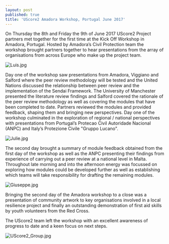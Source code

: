 ```yaml
---
layout: post
published: true
title: 'UScore2 Amadora Workshop, Portugal June 2017'
---
```

On Thursday the 8th and Friday the 9th of June 2017 UScore2 Project partners met together for the first time at the Kick Off Workshop in Amadora, Portugal. Hosted by Amadora’s Civil Protection team the workshop brought partners together to hear presentations from the array of organisations from across Europe who make up the project team.

![Luis.jpg]({{site.baseurl}}/media/Luis.jpg)

Day one of the workshop saw presentations from Amadora, Viggiano and Salford where the peer review methodology will be tested and the United Nations discussed the relationship between peer review and the implementation of the Sendai Framework. The University of Manchester presented the literature review findings and Salford covered the rationale of the peer review methodology as well as covering the modules that have been completed to date. Partners reviewed the modules and provided feedback, shaping them and bringing new perspectives. Day one of the workshop culminated in the exploration of regional / national perspectives with presentations from Portugal’s Protecao Civil Autoridade Nacional (ANPC) and Italy’s Protezione Civile "Gruppo Lucano".

![Julie.jpg]({{site.baseurl}}/media/Julie.jpg)

The second day brought a summary of module feedback obtained from the first day of the workshop as well as the ANPC presenting their findings from experience of carrying out a peer review at a national level in Malta. Throughout late morning and into the afternoon energy was focussed on exploring how modules could be developed further as well as establishing which teams will take responsibility for drafting the remaining modules.

![Giuseppe.jpg]({{site.baseurl}}/media/Giuseppe.jpg)

Bringing the second day of the Amadora workshop to a close was a presentation of community artwork to key organisations involved in a local resilience project and finally an outstanding demonstration of first aid skills by youth volunteers from the Red Cross.

The UScore2 team left the workshop with an excellent awareness of progress to date and a keen focus on next steps.

![UScore2_Group.jpg]({{site.baseurl}}/media/UScore2_Group.jpg)
